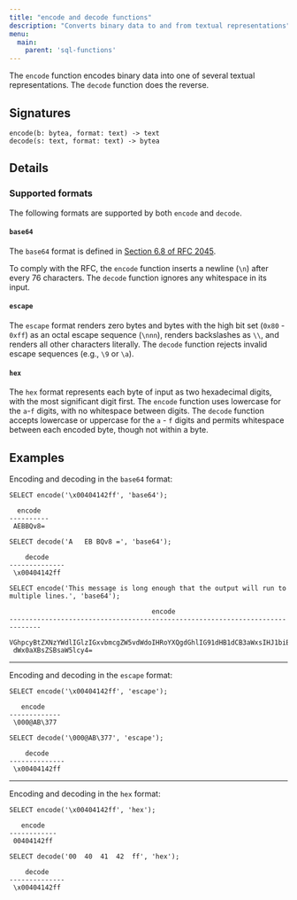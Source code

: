 ```yaml
---
title: "encode and decode functions"
description: "Converts binary data to and from textual representations"
menu:
  main:
    parent: 'sql-functions'
---
```


The `encode` function encodes binary data into one of several textual
representations. The `decode` function does the reverse.

## Signatures

```
encode(b: bytea, format: text) -> text
decode(s: text, format: text) -> bytea
```

## Details

### Supported formats

The following formats are supported by both `encode` and `decode`.

#### `base64`

The `base64` format is defined in [Section 6.8 of RFC 2045][rfc2045].

To comply with the RFC, the `encode` function inserts a newline (`\n`) after
every 76 characters. The `decode` function ignores any whitespace in its input.

#### `escape`

The `escape` format renders zero bytes and bytes with the high bit set (`0x80` -
`0xff`) as an octal escape sequence (`\nnn`), renders backslashes as `\\`, and
renders all other characters literally. The `decode` function rejects invalid
escape sequences (e.g., `\9` or `\a`).

#### `hex`

The `hex` format represents each byte of input as two hexadecimal digits, with
the most significant digit first. The `encode` function uses lowercase for the
`a`-`f` digits, with no whitespace between digits. The `decode` function accepts
lowercase or uppercase for the `a` - `f` digits and permits whitespace between
each encoded byte, though not within a byte.

## Examples

Encoding and decoding in the `base64` format:

```mzsql
SELECT encode('\x00404142ff', 'base64');
```
```nofmt
  encode
----------
 AEBBQv8=
```

```mzsql
SELECT decode('A   EB BQv8 =', 'base64');
```
```nofmt
    decode
--------------
 \x00404142ff
```

```mzsql
SELECT encode('This message is long enough that the output will run to multiple lines.', 'base64');
```
```nofmt
                                    encode
------------------------------------------------------------------------------
 VGhpcyBtZXNzYWdlIGlzIGxvbmcgZW5vdWdoIHRoYXQgdGhlIG91dHB1dCB3aWxsIHJ1biB0byBt+
 dWx0aXBsZSBsaW5lcy4=
```

<hr>

Encoding and decoding in the `escape` format:

```mzsql
SELECT encode('\x00404142ff', 'escape');
```
```nofmt
   encode
-------------
 \000@AB\377
```

```mzsql
SELECT decode('\000@AB\377', 'escape');
```
```nofmt
    decode
--------------
 \x00404142ff
```

<hr>

Encoding and decoding in the `hex` format:

```mzsql
SELECT encode('\x00404142ff', 'hex');
```
```nofmt
   encode
------------
 00404142ff
```

```mzsql
SELECT decode('00  40  41  42  ff', 'hex');
```
```nofmt
    decode
--------------
 \x00404142ff
```

[rfc2045]: https://tools.ietf.org/html/rfc2045#section-6.8
